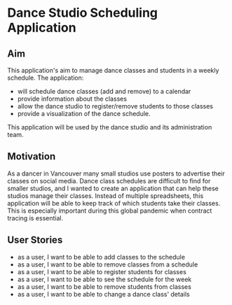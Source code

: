 # Dance Studio Scheduling Application

## Aim
This application's aim to manage dance classes and students in a weekly schedule.
The application:
 - will schedule dance classes (add and remove) to a calendar 
 - provide information about the classes
 - allow the dance studio to register/remove students to those classes
  - provide a visualization of the dance schedule. 

This application will be used by the dance studio and its administration team.
## Motivation
As a dancer in Vancouver many small studios use posters to advertise their classes on social media. Dance class
schedules are difficult to find for smaller studios, and I wanted to create an application that can help these studios 
manage their classes. Instead of multiple spreadsheets, this application will be able to keep track of which students
take their classes. This is especially important during this global pandemic when contract tracing is essential.

## User Stories
- as a user, I want to be able to add classes to the schedule
- as a user, I want to be able to remove classes from a schedule
- as a user, I want to be able to register students for classes
- as a user, I want to be able to see the schedule for the week
- as a user, I want to be able to remove students from classes
- as a user, I want to be able to change a dance class' details
